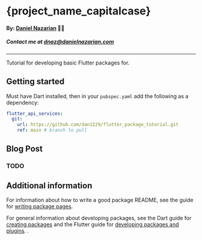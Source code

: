 # {project_name_capitalcase}
#### By: [Daniel Nazarian](https://danielnazarian) 🐧👹
##### Contact me at <dnaz@danielnazarian.com>

-------------------------------------------------------


Tutorial for developing basic Flutter packages for.

## Getting started

Must have Dart installed, then in your `pubspec.yaml` add the following as a dependency:

```yaml
flutter_api_services:
  git:
    url: https://github.com/dan1229/flutter_package_tutorial.git
    ref: main # branch to pull
```

## Blog Post
### TODO

## Additional information

For information about how to write a good package README, see the guide for
[writing package pages](https://dart.dev/guides/libraries/writing-package-pages).

For general information about developing packages, see the Dart guide for
[creating packages](https://dart.dev/guides/libraries/create-library-packages)
and the Flutter guide for
[developing packages and plugins](https://flutter.dev/developing-packages). .
